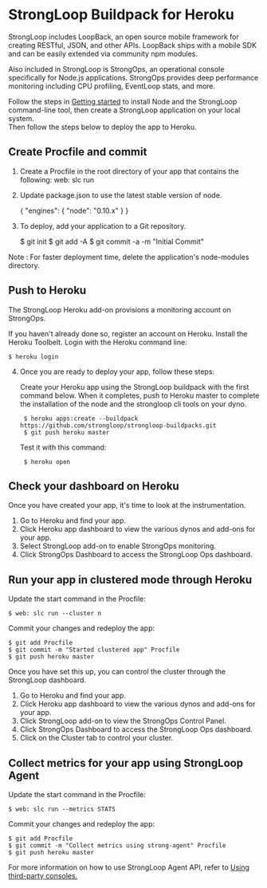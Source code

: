 # StrongLoop Buildpack for Heroku 

StrongLoop includes LoopBack, an open source mobile framework for creating RESTful, JSON, and other APIs. LoopBack ships with a mobile SDK and can be easily extended via community npm modules.

Also included in StrongLoop is StrongOps, an operational console specifically for Node.js applications. StrongOps provides deep performance monitoring including CPU profiling, EventLoop stats, and more.

Follow the steps in <a href="http://docs.strongloop.com/display/SLC/Getting+started+with+StrongLoop+Controller">Getting started</a> to install Node and the StrongLoop command-line tool, then create a StrongLoop application on your local system.  
Then follow the steps below to deploy the app to Heroku.

## Create Procfile and commit 

1. Create a Procfile in the root directory of your app that contains the following:  web: slc run
2. Update package.json to use the latest stable version of node. 
    
    {
        "engines": {
            "node": "0.10.x"
        }
    }

3. To deploy, add your application to a Git repository.
 
    $ git init
    $ git add -A
    $ git commit -a -m "Initial Commit"

Note : For faster deployment time, delete the application's node-modules directory.


## Push to Heroku

The StrongLoop Heroku add-on provisions a monitoring account on StrongOps.

If you haven't already done so, register an account on Heroku. 
Install the Heroku Toolbelt.
Login with the Heroku command line: 

    $ heroku login

4. Once you are ready to deploy your app, follow these steps:

   Create your Heroku app using the StrongLoop buildpack with the first command below.  When it completes, push to Heroku master to complete the installation of the node and the strongloop cli tools on your dyno.

        $ heroku apps:create --buildpack https://github.com/strongloop/strongloop-buildpacks.git
        $ git push heroku master

   Test it with this command:
   
        $ heroku open

## Check your dashboard on Heroku

Once you have created your app, it's time to look at the instrumentation.

1. Go to Heroku and find your app. 
2. Click Heroku app dashboard to view the various dynos and add-ons for your app. 
3. Select StrongLoop add-on to enable StrongOps monitoring. 
4. Click  StrongOps Dashboard to access the StrongLoop Ops dashboard.

## Run your app in clustered mode through Heroku

Update the start command in the Procfile:

    $ web: slc run --cluster n 


Commit your changes and redeploy the app:

    $ git add Procfile
    $ git commit -m "Started clustered app" Procfile
    $ git push heroku master

Once you have set this up, you can control the cluster through the StrongLoop dashboard.

1. Go to Heroku and find your app. 
2. Click Heroku app dashboard to view the various dynos and add-ons for your app. 
3. Click StrongLoop add-on to view the StrongOps Control Panel. 
4. Click  StrongOps Dashboard to access the StrongLoop Ops dashboard.
5. Click on the Cluster tab to control your cluster. 


## Collect metrics for your app using StrongLoop Agent 

Update the start command in the Procfile:

    $ web: slc run --metrics STATS

Commit your changes and redeploy the app:

    $ git add Procfile
    $ git commit -m "Collect metrics using strong-agent" Procfile
    $ git push heroku master

For more information on how to use StrongLoop Agent API, refer to <a href="http://docs.strongloop.com/display/SLA/Using+third-party+consoles">Using third-party consoles.</a>





 





